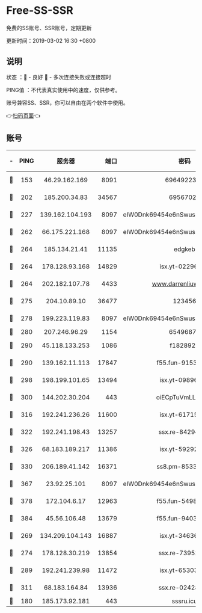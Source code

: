 # Free-SS-SSR

免费的SS账号、SSR账号，定期更新

更新时间：2019-03-02 16:30 +0800

## 说明

状态     ：🙂 - 良好 🙁 - 多次连接失败或连接超时

PING值   ：不代表真实使用中的速度，仅供参考。

账号兼容SS、SSR，你可以自由在两个软件中使用。

👉[扫码页面](https://liesauer.github.io/free-ss-ssr.github.io/)👈

## 账号

|-|PING|服务器|端口|密码|加密方式|区域|
|:----:|:----:|:-----:|-----:|:----:|:----:|:----:|
|🙂|153|46.29.162.169|8091|6964922356|aes-256-cfb|RU|
|🙂|202|185.200.34.83|34567|69567020|aes-256-cfb|US|
|🙂|227|139.162.104.193|8097|eIW0Dnk69454e6nSwuspv9DmS201tQ0D|aes-256-cfb|JP|
|🙂|262|66.175.221.168|8097|eIW0Dnk69454e6nSwuspv9DmS201tQ0D|aes-256-cfb|US|
|🙂|264|185.134.21.41|11135|edgkeb|aes-256-cfb|GB|
|🙂|264|178.128.93.168|14829|isx.yt-02296578|aes-256-cfb|SG|
|🙂|264|202.182.107.78|4433|www.darrenliuwei.com|aes-256-cfb|JP|
|🙂|275|204.10.89.10|36477|123456|aes-256-cfb|US|
|🙂|278|199.223.119.83|8097|eIW0Dnk69454e6nSwuspv9DmS201tQ0D|aes-256-cfb|US|
|🙂|280|207.246.96.29|1154|65496879|chacha20|US|
|🙂|290|45.118.133.253|1086|f1828920|aes-256-cfb|SG|
|🙂|290|139.162.11.113|17847|f55.fun-91530926|aes-256-cfb|SG|
|🙂|298|198.199.101.65|13494|isx.yt-09896411|aes-256-cfb|US|
|🙂|300|144.202.30.204|443|oiECpTuVmLLxk4Ts|aes-256-cfb|US|
|🙂|316|192.241.236.26|11600|isx.yt-61715029|aes-256-cfb|US|
|🙂|322|192.241.198.43|13257|ssx.re-84294373|aes-256-cfb|US|
|🙂|326|68.183.189.217|11386|isx.yt-59292721|aes-256-cfb|SG|
|🙂|330|206.189.41.142|16371|ss8.pm-85330521|aes-256-cfb|SG|
|🙂|367|23.92.25.101|8097|eIW0Dnk69454e6nSwuspv9DmS201tQ0D|aes-256-cfb|US|
|🙂|378|172.104.6.17|12963|f55.fun-54984893|aes-256-cfb|US|
|🙂|384|45.56.106.48|13679|f55.fun-94035018|aes-256-cfb|US|
|🙂|269|134.209.104.143|16887|isx.yt-34636284|aes-256-cfb|SG|
|🙂|274|178.128.30.219|13854|ssx.re-73952571|aes-256-cfb|SG|
|🙂|289|192.241.239.98|11472|isx.yt-65303536|aes-256-cfb|US|
|🙂|311|68.183.164.84|13936|ssx.re-02428773|aes-256-cfb|US|
|🙁|180|185.173.92.181|443|sssru.icu|rc4-md5|RU|
